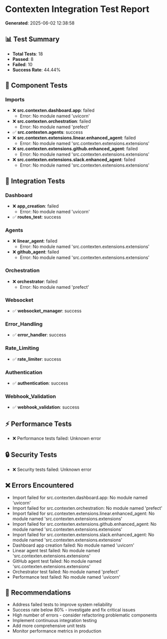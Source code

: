 # Contexten Integration Test Report

**Generated**: 2025-06-02 12:38:58

## 📊 Test Summary
- **Total Tests**: 18
- **Passed**: 8
- **Failed**: 10
- **Success Rate**: 44.44%

## 🧩 Component Tests
### Imports
- ❌ **src.contexten.dashboard.app**: failed
  - Error: No module named 'uvicorn'
- ❌ **src.contexten.orchestration**: failed
  - Error: No module named 'prefect'
- ✅ **src.contexten.agents**: success
- ❌ **src.contexten.extensions.linear.enhanced_agent**: failed
  - Error: No module named 'src.contexten.extensions.extensions'
- ❌ **src.contexten.extensions.github.enhanced_agent**: failed
  - Error: No module named 'src.contexten.extensions.extensions'
- ❌ **src.contexten.extensions.slack.enhanced_agent**: failed
  - Error: No module named 'src.contexten.extensions.extensions'

## 🔗 Integration Tests
### Dashboard
- ❌ **app_creation**: failed
  - Error: No module named 'uvicorn'
- ✅ **routes_test**: success

### Agents
- ❌ **linear_agent**: failed
  - Error: No module named 'src.contexten.extensions.extensions'
- ❌ **github_agent**: failed
  - Error: No module named 'src.contexten.extensions.extensions'

### Orchestration
- ❌ **orchestrator**: failed
  - Error: No module named 'prefect'

### Websocket
- ✅ **websocket_manager**: success

### Error_Handling
- ✅ **error_handler**: success

### Rate_Limiting
- ✅ **rate_limiter**: success

### Authentication
- ✅ **authentication**: success

### Webhook_Validation
- ✅ **webhook_validation**: success

## ⚡ Performance Tests
- ❌ Performance tests failed: Unknown error

## 🔒 Security Tests
- ❌ Security tests failed: Unknown error

## ❌ Errors Encountered
- Import failed for src.contexten.dashboard.app: No module named 'uvicorn'
- Import failed for src.contexten.orchestration: No module named 'prefect'
- Import failed for src.contexten.extensions.linear.enhanced_agent: No module named 'src.contexten.extensions.extensions'
- Import failed for src.contexten.extensions.github.enhanced_agent: No module named 'src.contexten.extensions.extensions'
- Import failed for src.contexten.extensions.slack.enhanced_agent: No module named 'src.contexten.extensions.extensions'
- Dashboard app creation failed: No module named 'uvicorn'
- Linear agent test failed: No module named 'src.contexten.extensions.extensions'
- GitHub agent test failed: No module named 'src.contexten.extensions.extensions'
- Orchestrator test failed: No module named 'prefect'
- Performance test failed: No module named 'uvicorn'

## 🎯 Recommendations
- Address failed tests to improve system reliability
- Success rate below 80% - investigate and fix critical issues
- High number of errors - consider refactoring problematic components
- Implement continuous integration testing
- Add more comprehensive unit tests
- Monitor performance metrics in production